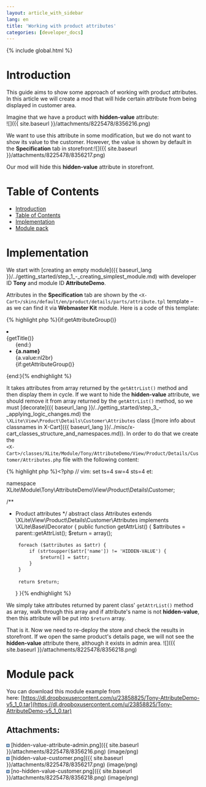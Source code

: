 ```yaml
---
layout: article_with_sidebar
lang: en
title: 'Working with product attributes'
categories: [developer_docs]
---
```


{% include global.html %}

# Introduction

This guide aims to show some approach of working with product attributes. In this article we will create a mod that will hide certain attribute from being displayed in customer area.

Imagine that we have a product with **hidden-value** attribute:  
![]({{ site.baseurl }}/attachments/8225478/8356216.png)

We want to use this attribute in some modification, but we do not want to show its value to the customer. However, the value is shown by default in the **Specification** tab in storefront:![]({{ site.baseurl }}/attachments/8225478/8356217.png)

Our mod will hide this **hidden-value** attribute in storefront.

# Table of Contents

*   [Introduction](#introduction)
*   [Table of Contents](#table-of-contents)
*   [Implementation](#implementation)
*   [Module pack](#module-pack)

# Implementation

We start with [creating an empty module]({{ baseurl_lang }}/../getting_started/step_1_-_creating_simplest_module.md) with developer ID **Tony** and module ID **AttributeDemo**.

Attributes in the **Specification** tab are shown by the `<X-Cart>/skins/default/en/product/details/parts/attribute.tpl` template – as we can find it via **Webmaster Kit** module. Here is a code of this template:

{% highlight php %}{if:getAttributeGroup()}
<li><div class="head-h3">{getTitle()}</div>
  <ul>
{end:}
<li FOREACH="getAttrList(),a">
  <div><strong>{a.name}</strong></div>
  <span class="{a.class}">{a.value:nl2br}</span>
</li>
{if:getAttributeGroup()}
  </ul>
</li>
{end:}{% endhighlight %}

It takes attributes from array returned by the `getAttrList()` method and then display them in cycle. If we want to hide the **hidden-value** attribute, we should remove it from array returned by the `getAttrList()` method, so we must [decorate]({{ baseurl_lang }}/../getting_started/step_3_-_applying_logic_changes.md) the `\XLite\View\Product\Details\Customer\Attributes` class ([more info about classnames in X-Cart]({{ baseurl_lang }}/../misc/x-cart_classes_structure_and_namespaces.md)). In order to do that we create the  
`<X-Cart>/classes/XLite/Module/Tony/AttributeDemo/View/Product/Details/Customer/Attributes.php` file with the following content: 

{% highlight php %}<?php
// vim: set ts=4 sw=4 sts=4 et:

namespace XLite\Module\Tony\AttributeDemo\View\Product\Details\Customer;

/**
 * Product attributes
 */
abstract class Attributes extends \XLite\View\Product\Details\Customer\Attributes implements \XLite\Base\IDecorator
{
    public function getAttrList()
    {
        $attributes = parent::getAttrList();
        $return = array();

        foreach ($attributes as $attr) {
            if (strtoupper($attr['name']) != 'HIDDEN-VALUE') {
                $return[] = $attr;
            }
        }

        return $return;
    }
}{% endhighlight %}

We simply take attributes returned by parent class' `getAttrList()` method as array, walk through this array and if attribute's name is not **hidden-value**, then this attribute will be put into `$return` array.

That is it. Now we need to re-deploy the store and check the results in storefront. If we open the same product's details page, we will not see the **hidden-value** attribute there, although it exists in admin area. ![]({{ site.baseurl }}/attachments/8225478/8356218.png)

# Module pack

You can download this module example from here: [https://dl.dropboxusercontent.com/u/23858825/Tony-AttributeDemo-v5_1_0.tar](https://dl.dropboxusercontent.com/u/23858825/Tony-AttributeDemo-v5_1_0.tar)

## Attachments:

![](images/icons/bullet_blue.gif) [hidden-value-attribute-admin.png]({{ site.baseurl }}/attachments/8225478/8356216.png) (image/png)  
![](images/icons/bullet_blue.gif) [hidden-value-customer.png]({{ site.baseurl }}/attachments/8225478/8356217.png) (image/png)  
![](images/icons/bullet_blue.gif) [no-hidden-value-customer.png]({{ site.baseurl }}/attachments/8225478/8356218.png) (image/png)